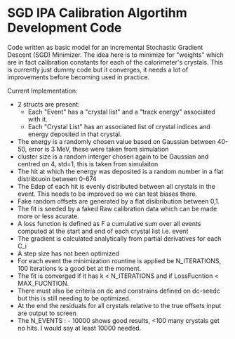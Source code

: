 # SGD IPA Calibration Algortihm Development Code
Code written as basic model for an incremental Stochastic Gradient Descent (SGD) Minimizer. The idea here is to minimize for "weights" which are in fact calibration constants for each of the calorimeter's crystals. This is currently just dummy code but it converges, it needs a lot of improvements before becoming used in practice.

Current Implementation:
  - 2 structs are present:
    - Each "Event" has a "crystal list" and a "track energy" associated with it.
    - Each "Crystal List" has an associated list of crystal indices and energy deposited in that crystal.
  - The energy is a randomly chosen value based on Gaussian between 40-50, error is 3 MeV, these were taken from simulation
  - cluster size is a random interger chosen again to be Gaussian and centred on 4, std=1, this is taken from simulaiton
  - The hit at which the energy was deposited is a random number in a flat distribtuoin between 0-674
  - The Edep of each hit is evenly distributed between all crystals in the event. This needs to be improved so we can test biases there.
  - Fake random offsets are generated by a flat disibribution between 0,1.
  - The fit is seeded by a faked Raw calibration data which can be made more or less acurate.
  - A loss function is defined as F a cumulative sum over all events computed at the start and end of each crystal list i.e. event
  - The gradient is calculated analytically from partial derivatives for each C_i
  - A step size has not been optimized
  - For each event the minimization rountine is applied be N_ITERATIONS, 100 iterations is a good bet at the moment.
  - The fit is converged if it has k < N_ITERATIONS and if LossFucntion < MAX_FUCNTION. 
  - There must also be criteria on dc and constrains defined on dc-seedc but this is still needing to be optimized.
  - At the end the residuals for all crystals relative to the true offsets input are output to screen
  - The N_EVENTS :
        - 10000 shows good results, <100 many crystals get no hits. I would say at least 10000 needed.
